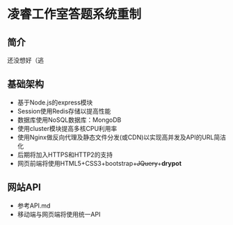 # 凌睿工作室答题系统重制

## 简介

还没想好（逃

## 基础架构

* 基于Node.js的express模块
* Session使用Redis存储以提高性能
* 数据库使用NoSQL数据库：MongoDB
* 使用cluster模块提高多核CPU利用率
* 使用Nginx做反向代理及静态文件分发(或CDN)以实现高并发及API的URL简洁化
* 后期将加入HTTPS和HTTP2的支持
* 网页前端将使用HTML5+CSS3+bootstrap+~~JQuery~~+**drypot**

## 网站API

* 参考API.md
* 移动端与网页端将使用统一API
